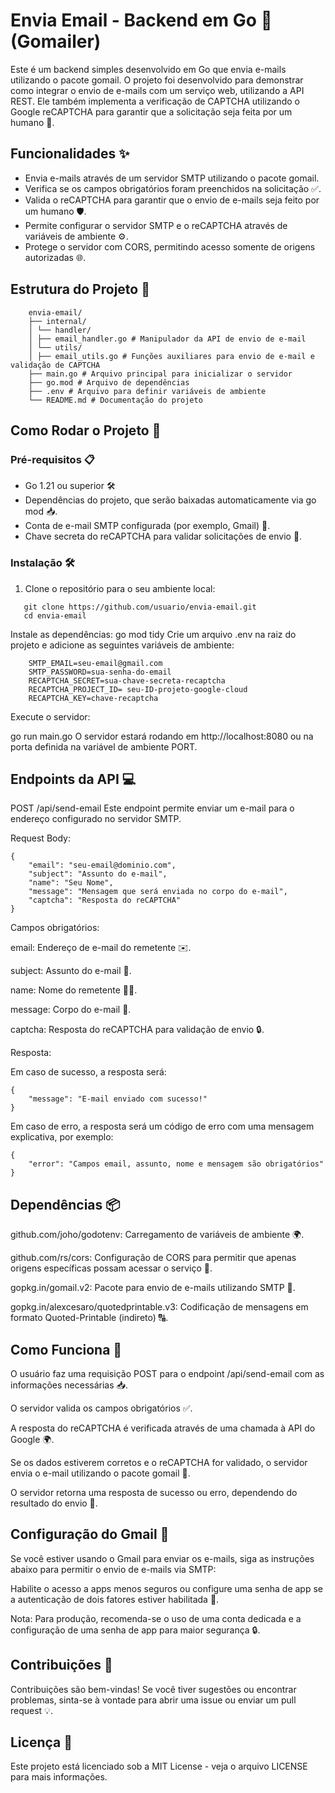 # Envia Email - Backend em Go 📧 (Gomailer)

Este é um backend simples desenvolvido em Go que envia e-mails utilizando o pacote gomail. O projeto foi desenvolvido para demonstrar como integrar o envio de e-mails com um serviço web, utilizando a API REST. Ele também implementa a verificação de CAPTCHA utilizando o Google reCAPTCHA para garantir que a solicitação seja feita por um humano 🤖.

## Funcionalidades ✨

- Envia e-mails através de um servidor SMTP utilizando o pacote gomail.
- Verifica se os campos obrigatórios foram preenchidos na solicitação ✅.
- Valida o reCAPTCHA para garantir que o envio de e-mails seja feito por um humano 🛡️.
- Permite configurar o servidor SMTP e o reCAPTCHA através de variáveis de ambiente ⚙️.
- Protege o servidor com CORS, permitindo acesso somente de origens autorizadas 🌐.

## Estrutura do Projeto 📂

```
    envia-email/
    ├── internal/
    │ └── handler/
    │ ├── email_handler.go # Manipulador da API de envio de e-mail
    │ └── utils/
    │ ├── email_utils.go # Funções auxiliares para envio de e-mail e validação de CAPTCHA
    ├── main.go # Arquivo principal para inicializar o servidor
    ├── go.mod # Arquivo de dependências
    ├── .env # Arquivo para definir variáveis de ambiente
    └── README.md # Documentação do projeto
```

## Como Rodar o Projeto 🚀

### Pré-requisitos 📋
- Go 1.21 ou superior 🛠️
- Dependências do projeto, que serão baixadas automaticamente via go mod 📥.
- Conta de e-mail SMTP configurada (por exemplo, Gmail) 📧.
- Chave secreta do reCAPTCHA para validar solicitações de envio 🔑.

### Instalação 🛠️
1. Clone o repositório para o seu ambiente local:

   
```
   git clone https://github.com/usuario/envia-email.git
   cd envia-email
```
Instale as dependências:
go mod tidy
Crie um arquivo .env na raiz do projeto e adicione as seguintes variáveis de ambiente:
```
    SMTP_EMAIL=seu-email@gmail.com
    SMTP_PASSWORD=sua-senha-do-email
    RECAPTCHA_SECRET=sua-chave-secreta-recaptcha
    RECAPTCHA_PROJECT_ID= seu-ID-projeto-google-cloud
    RECAPTCHA_KEY=chave-recaptcha
```
Execute o servidor:

go run main.go
O servidor estará rodando em http://localhost:8080 ou na porta definida na variável de ambiente PORT.

## Endpoints da API 💻
POST /api/send-email
Este endpoint permite enviar um e-mail para o endereço configurado no servidor SMTP.

Request Body:
```
{
    "email": "seu-email@dominio.com",
    "subject": "Assunto do e-mail",
    "name": "Seu Nome",
    "message": "Mensagem que será enviada no corpo do e-mail",
    "captcha": "Resposta do reCAPTCHA"
}
```
Campos obrigatórios:

email: Endereço de e-mail do remetente ✉️.

subject: Assunto do e-mail 📝.

name: Nome do remetente 🧑‍💻.

message: Corpo do e-mail 📨.

captcha: Resposta do reCAPTCHA para validação de envio 🔒.

Resposta:

Em caso de sucesso, a resposta será:
```
{
    "message": "E-mail enviado com sucesso!"
}
```

Em caso de erro, a resposta será um código de erro com uma mensagem explicativa, por exemplo:
```
{
    "error": "Campos email, assunto, nome e mensagem são obrigatórios"
}
```
## Dependências 📦
github.com/joho/godotenv: Carregamento de variáveis de ambiente 🌍.

github.com/rs/cors: Configuração de CORS para permitir que apenas origens específicas possam acessar o serviço 🔐.

gopkg.in/gomail.v2: Pacote para envio de e-mails utilizando SMTP 📧.

gopkg.in/alexcesaro/quotedprintable.v3: Codificação de mensagens em formato Quoted-Printable (indireto) 🔠.

## Como Funciona 🔄
O usuário faz uma requisição POST para o endpoint /api/send-email com as informações necessárias 📥.

O servidor valida os campos obrigatórios ✅.

A resposta do reCAPTCHA é verificada através de uma chamada à API do Google 🌍.

Se os dados estiverem corretos e o reCAPTCHA for validado, o servidor envia o e-mail utilizando o pacote gomail 📧.

O servidor retorna uma resposta de sucesso ou erro, dependendo do resultado do envio 🎯.

## Configuração do Gmail 📧
Se você estiver usando o Gmail para enviar os e-mails, siga as instruções abaixo para permitir o envio de e-mails via SMTP:

Habilite o acesso a apps menos seguros ou configure uma senha de app se a autenticação de dois fatores estiver habilitada 🔐.

Nota: Para produção, recomenda-se o uso de uma conta dedicada e a configuração de uma senha de app para maior segurança 🔒.

## Contribuições 🤝
Contribuições são bem-vindas! Se você tiver sugestões ou encontrar problemas, sinta-se à vontade para abrir uma issue ou enviar um pull request 💡.

## Licença 📄
Este projeto está licenciado sob a MIT License - veja o arquivo LICENSE para mais informações.

